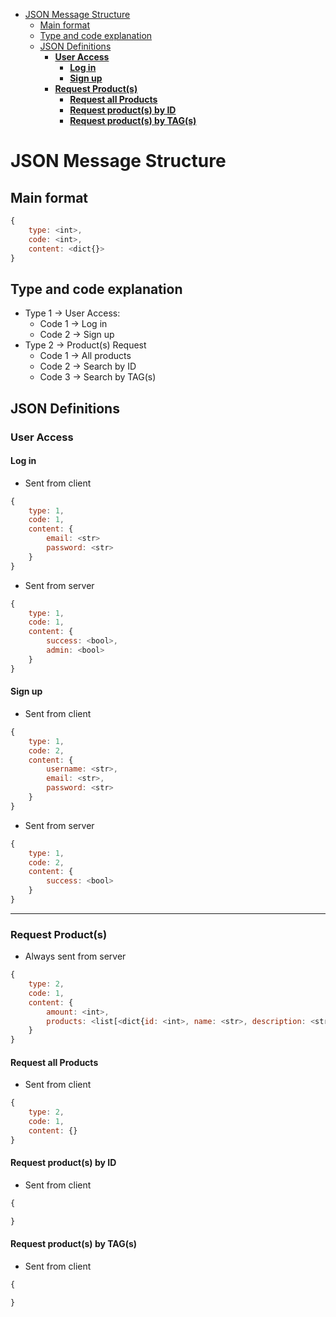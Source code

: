 
- [JSON Message Structure](#json-message-structure)
	- [Main format](#main-format)
	- [Type and code explanation](#type-and-code-explanation)
	- [JSON Definitions](#json-definitions)
		- [**User Access**](#user-access)
			- [**Log in**](#log-in)
			- [**Sign up**](#sign-up)
		- [**Request Product(s)**](#request-products)
			- [**Request all Products**](#request-all-products)
			- [**Request product(s) by ID**](#request-products-by-id)
			- [**Request product(s) by TAG(s)**](#request-products-by-tags)
# JSON Message Structure
## Main format
```js
{
	type: <int>,
	code: <int>,
	content: <dict{}>
}
```
## Type and code explanation
* Type 1 → User Access:
  - Code 1 → Log in
  - Code 2 → Sign up
* Type 2 → Product(s) Request
  - Code 1 → All products
  - Code 2 → Search by ID
  - Code 3 → Search by TAG(s)
## JSON Definitions
### **User Access**
#### **Log in**
* Sent from client
```js
{
	type: 1,
	code: 1,
	content: {
		email: <str>
		password: <str>
	}
}
```
* Sent from server
```js
{
	type: 1,
	code: 1,
	content: {
		success: <bool>,
		admin: <bool>
	}
}
```
#### **Sign up**
* Sent from client
```js
{
	type: 1,
	code: 2,
	content: {
		username: <str>,
		email: <str>,
		password: <str>
	}
}
```
* Sent from server
```js
{
	type: 1,
	code: 2,
	content: {
		success: <bool>
	}
}
```

---
### **Request Product(s)**
* Always sent from server
```js
{
	type: 2,
	code: 1,
	content: {
		amount: <int>,
		products: <list[<dict{id: <int>, name: <str>, description: <str>, price: <float>, tags: <list[<str>]>}>]>
	}
}
```
#### **Request all Products**
* Sent from client
```js
{
	type: 2,
	code: 1,
	content: {}
}
```
#### **Request product(s) by ID**
* Sent from client
```js
{

}
```
#### **Request product(s) by TAG(s)**
* Sent from client
```js
{

}
```